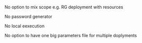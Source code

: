 
No option to mix scope e.g. RG deployment with resources

No password generator

No local eexecution

No option to have one big parameters file for multiple doplyments